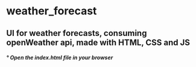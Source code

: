 # weather_forecast

<div> <h2> UI for weather forecasts, consuming openWeather api, made with HTML, CSS and JS </h2> </div>
<div> <h5> ° Open the index.html file in your browser </h5> </div>